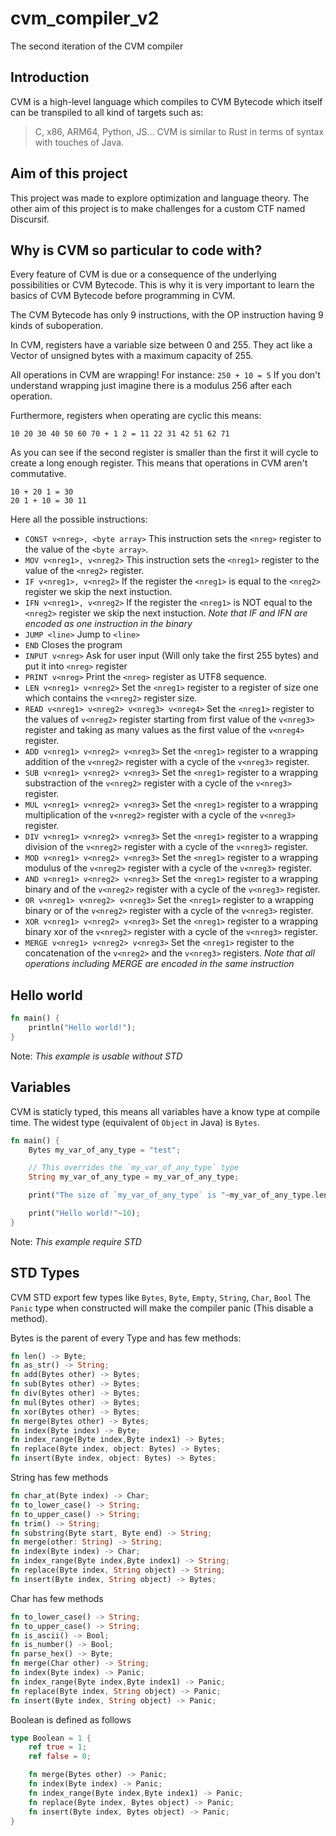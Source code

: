 # cvm_compiler_v2
 The second iteration of the CVM compiler
## Introduction
CVM is a high-level language which compiles to CVM Bytecode which itself can be transpiled to all kind of targets such as:
 > C, x86, ARM64, Python, JS...
CVM is similar to Rust in terms of syntax with touches of Java.

## Aim of this project
This project was made to explore optimization and language theory.
The other aim of this project is to make challenges for a custom CTF named Discursif.

## Why is CVM so particular to code with?
Every feature of CVM is due or a consequence of the underlying possibilities or CVM Bytecode.
This is why it is very important to learn the basics of CVM Bytecode before programming in CVM.

The CVM Bytecode has only 9 instructions, with the OP instruction having 9 kinds of suboperation.

In CVM, registers have a variable size between 0 and 255. They act like a Vector of unsigned bytes with a maximum capacity of 255.

All operations in CVM are wrapping!
For instance: `250 + 10 = 5`
If you don't understand wrapping just imagine there is a modulus 256 after each operation.

Furthermore, registers when operating are cyclic this means:
```
10 20 30 40 50 60 70 + 1 2 = 11 22 31 42 51 62 71
```
As you can see if the second register is smaller than the first it will cycle to create a long enough register.
This means that operations in CVM aren't commutative.
```
10 + 20 1 = 30
20 1 + 10 = 30 11
```

Here all the possible instructions:
 - `CONST v<nreg>, <byte array>` This instruction sets the `<nreg>` register to the value of the `<byte array>`.
 - `MOV v<nreg1>, v<nreg2>` This instruction sets the `<nreg1>` register to the value of the `<nreg2>` register.
 - `IF v<nreg1>, v<nreg2>` If the register the `<nreg1>` is equal to the `<nreg2>` register we skip the next instuction.
 - `IFN v<nreg1>, v<nreg2>` If the register the `<nreg1>` is NOT equal to the `<nreg2>` register we skip the next instuction.
*Note that IF and IFN are encoded as one instruction in the binary*
 - `JUMP <line>` Jump to `<line>`
 - `END` Closes the program
 - `INPUT v<nreg>` Ask for user input (Will only take the first 255 bytes) and put it into `<nreg>` register
 - `PRINT v<nreg>` Print the `<nreg>` register as UTF8 sequence.
 - `LEN v<nreg1> v<nreg2>` Set the `<nreg1>` register to a register of size one which contains the `v<nreg2>` register size.
 - `READ v<nreg1> v<nreg2> v<nreg3> v<nreg4>` Set the `<nreg1>` register to the values of `v<nreg2>` register starting from first value of the `v<nreg3>` register and taking as many values as the first value of the `v<nreg4>` register.
 - `ADD v<nreg1> v<nreg2> v<nreg3>` Set the `<nreg1>` register to a wrapping addition of the `v<nreg2>` register with a cycle of the `v<nreg3>` register.
 - `SUB v<nreg1> v<nreg2> v<nreg3>` Set the `<nreg1>` register to a wrapping substraction of the `v<nreg2>` register with a cycle of the `v<nreg3>` register.
 - `MUL v<nreg1> v<nreg2> v<nreg3>` Set the `<nreg1>` register to a wrapping multiplication of the `v<nreg2>` register with a cycle of the `v<nreg3>` register.
 - `DIV v<nreg1> v<nreg2> v<nreg3>` Set the `<nreg1>` register to a wrapping division of the `v<nreg2>` register with a cycle of the `v<nreg3>` register.
 - `MOD v<nreg1> v<nreg2> v<nreg3>` Set the `<nreg1>` register to a wrapping modulus of the `v<nreg2>` register with a cycle of the `v<nreg3>` register.
 - `AND v<nreg1> v<nreg2> v<nreg3>` Set the `<nreg1>` register to a wrapping binary and of the `v<nreg2>` register with a cycle of the `v<nreg3>` register.
 - `OR v<nreg1> v<nreg2> v<nreg3>` Set the `<nreg1>` register to a wrapping binary or of the `v<nreg2>` register with a cycle of the `v<nreg3>` register.
 - `XOR v<nreg1> v<nreg2> v<nreg3>` Set the `<nreg1>` register to a wrapping binary xor of the `v<nreg2>` register with a cycle of the `v<nreg3>` register.
 - `MERGE v<nreg1> v<nreg2> v<nreg3>` Set the `<nreg1>` register to the concatenation of the `v<nreg2>` and the `v<nreg3>` registers.
*Note that all operations including MERGE are encoded in the same instruction*



## Hello world
```rust
fn main() {
    println("Hello world!");
}
```

Note: *This example is usable without STD*
## Variables
CVM is staticly typed, this means all variables have a know type at compile time.
The widest type (equivalent of `Object` in Java) is `Bytes`.
```rust
fn main() {
    Bytes my_var_of_any_type = "test";

    // This overrides the `my_var_of_any_type` type
    String my_var_of_any_type = my_var_of_any_type;

    print("The size of `my_var_of_any_type` is "~my_var_of_any_type.len().as_str()~10);

    print("Hello world!"~10);
}
```
Note: *This example require STD*

## STD Types
CVM STD export few types like `Bytes`, `Byte`, `Empty`, `String`, `Char`, `Bool`
The `Panic` type when constructed will make the compiler panic (This disable a method).

Bytes is the parent of every Type and has few methods:
```rust 
fn len() -> Byte;
fn as_str() -> String;
fn add(Bytes other) -> Bytes;
fn sub(Bytes other) -> Bytes;
fn div(Bytes other) -> Bytes;
fn mul(Bytes other) -> Bytes;
fn xor(Bytes other) -> Bytes;
fn merge(Bytes other) -> Bytes;
fn index(Byte index) -> Byte;
fn index_range(Byte index,Byte index1) -> Bytes;
fn replace(Byte index, object: Bytes) -> Bytes;
fn insert(Byte index, object: Bytes) -> Bytes;
```

String has few methods
```rust
fn char_at(Byte index) -> Char;
fn to_lower_case() -> String;
fn to_upper_case() -> String;
fn trim() -> String;
fn substring(Byte start, Byte end) -> String;
fn merge(other: String) -> String;
fn index(Byte index) -> Char;
fn index_range(Byte index,Byte index1) -> String;
fn replace(Byte index, String object) -> String;
fn insert(Byte index, String object) -> Bytes;
```

Char has few methods
```rust
fn to_lower_case() -> String;
fn to_upper_case() -> String;
fn is_ascii() -> Bool;
fn is_number() -> Bool;
fn parse_hex() -> Byte;
fn merge(Char other) -> String;
fn index(Byte index) -> Panic;
fn index_range(Byte index,Byte index1) -> Panic;
fn replace(Byte index, String object) -> Panic;
fn insert(Byte index, String object) -> Panic;
```

Boolean is defined as follows
```rust
type Boolean = 1 {
    ref true = 1;
    ref false = 0;

    fn merge(Bytes other) -> Panic;
    fn index(Byte index) -> Panic;
    fn index_range(Byte index,Byte index1) -> Panic;
    fn replace(Byte index, Bytes object) -> Panic;
    fn insert(Byte index, Bytes object) -> Panic;
}
```
